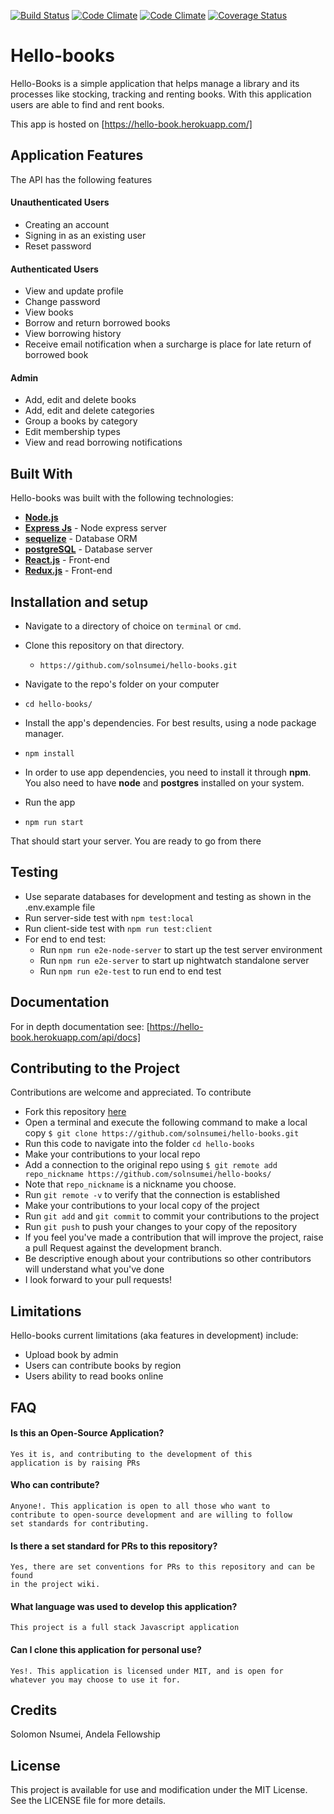 [![Build Status](https://travis-ci.org/solnsumei/hello-books.svg?branch=development)](https://travis-ci.org/solnsumei/hello-books)
[![Code Climate](https://codeclimate.com/github/solnsumei/hello-books/badges/gpa.svg)](https://codeclimate.com/github/solnsumei/hello-books)
[![Code Climate](https://codeclimate.com/github/solnsumei/hello-books/badges/coverage.svg)](https://codeclimate.com/github/solnsumei/hello-books/coverage)
[![Coverage Status](https://coveralls.io/repos/github/solnsumei/hello-books/badge.svg?branch=development)](https://coveralls.io/github/solnsumei/hello-books?branch=development)

# Hello-books

Hello-Books is a simple application that helps manage a library and its processes like stocking, tracking and renting books. With this application users are able to find and rent books.

This app is hosted on [https://hello-book.herokuapp.com/]

## Application Features

The API has the following features

#### Unauthenticated Users

- Creating an account
- Signing in as an existing user
- Reset password

#### Authenticated Users

- View and update profile
- Change password
- View books
- Borrow and return borrowed books
- View borrowing history
- Receive email notification when a surcharge is place for late return of borrowed book

#### Admin

- Add, edit and delete books
- Add, edit and delete categories
- Group a books by category
- Edit membership types
- View and read borrowing notifications

## Built With
Hello-books was built with the following technologies:

*  **[Node.js](https://nodejs.org/en/)**
*  **[Express Js](https://expressjs.com/)** - Node express server
*  **[sequelize](https://www.npmjs.com/package/sequelize)** -  Database ORM
*  **[postgreSQL](https://www.postgresql.org/)** - Database server
*  **[React.js](https://reactjs.org/)** - Front-end 
*  **[Redux.js](http://redux.js.org/)** - Front-end

## Installation and setup
-  Navigate to a directory of choice on `terminal` or `cmd`.
-  Clone this repository on that directory.
    * `https://github.com/solnsumei/hello-books.git`

-  Navigate to the repo's folder on your computer
  *  `cd hello-books/`
-  Install the app's dependencies. For best results, using a node package manager.
  *  `npm install`
 
-  In order to use app dependencies, you need to install it through **npm**. You also need to have **node** and **postgres** installed on your system.

-  Run the app
  *  `npm run start`

That should start your server. You are ready to go from there

## Testing
-   Use separate databases for development and testing as shown in the .env.example file
-   Run server-side test with `npm test:local`
-   Run client-side test with `npm run test:client`
-   For end to end test: 
    -  Run `npm run e2e-node-server` to start up the test server environment
    -  Run `npm run e2e-server` to start up nightwatch standalone server
    -  Run `npm run e2e-test` to run end to end test

## Documentation
For in depth documentation see: [https://hello-book.herokuapp.com/api/docs]

## Contributing to the Project
Contributions are welcome and appreciated. To contribute

-  Fork this repository [here](https://github.com/solnsumei/hello-books/)
-  Open a terminal and execute the following command to make a local copy
`$ git clone https://github.com/solnsumei/hello-books.git`
-  Run this code to navigate into the folder `cd hello-books`
-  Make your contributions to your local repo
-  Add a connection to the original repo using
`$ git remote add repo_nickname https://github.com/solnsumei/hello-books/`
-  Note that `repo_nickname` is a nickname you choose.
-  Run `git remote -v` to verify that the connection is established
-  Make your contributions to your local copy of the project
-  Run `git add` and `git commit` to commit your contributions to the project
-  Run `git push` to push your changes to your copy of the repository
-  If you feel you've made a contribution that will improve the project, raise a pull Request against the development branch.
- Be descriptive enough about your contributions so other contributors will understand what you've done
-  I look forward to your pull requests!

## Limitations
Hello-books current limitations (aka features in development) include:
- Upload book by admin
- Users can contribute books by region
- Users ability to read books online

## FAQ
#### Is this an Open-Source Application?

    Yes it is, and contributing to the development of this
    application is by raising PRs
    

#### Who can contribute?

    Anyone!. This application is open to all those who want to
    contribute to open-source development and are willing to follow
    set standards for contributing.
    
#### Is there a set standard for PRs to this repository?

    Yes, there are set conventions for PRs to this repository and can be found
    in the project wiki.
    
#### What language was used to develop this application?

    This project is a full stack Javascript application
    
#### Can I clone this application for personal use?

    Yes!. This application is licensed under MIT, and is open for
    whatever you may choose to use it for.

## Credits

  Solomon Nsumei, Andela Fellowship

## License
  This project is available for use and modification under the MIT License. See the LICENSE file for more details.